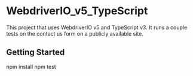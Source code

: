 # WebdriverIO_v5_TypeScript

This project that uses WebdriverIO v5 and TypeScript v3. It runs a couple tests on the contact us form on a publicly available site.

## Getting Started

npm install
npm test
```
